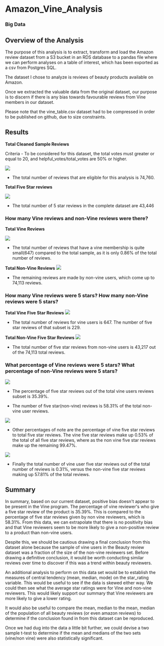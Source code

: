 # Amazon_Vine_Analysis
### Big Data

## Overview of the Analysis

The purpose of this analysis is to extract, transform and load the Amazon review dataset from a S3 bucket in an RDS database to a pandas file where we can perform analyses on a table of interest, which has been exported as a csv from Postgres SQL.

The dataset I chose to analyze is reviews of beauty products available on Amazon.

Once we extracted the valuable data from the original dataset, our purpose is to discern if there is any bias towards favourable reviews from Vine members in our dataset.

Please note that the vine_table.csv dataset had to be compressed in order to be published on github, due to size constraints.

## Results


<b>Total Cleaned Sample Reviews</b>
   
 Criteria - To be considered for this dataset, the total votes must greater or equal to 20, and helpful_votes/total_votes are 50% or higher.

<img src="images/total_helpful_revs.png"></img>

- The total number of reviews that are eligible for this analysis is 74,760.

<b>Total Five Star reviews</b>

<img src="images/total_five_stars.png"></img>

- The total number of 5 star reviews in the complete dataset are 43,446

### How many Vine reviews and non-Vine reviews were there?

<b>Total Vine Reviews</b>

<img src="images/total_y_reviews.png"></img>

- The total number of reviews that have a vine membership is quite small(647) compared to the total sample, as it is only 0.86% of the total number of reviews.

<b>Total Non-Vine Reviews</b>
<img src="images/total_n_reviews.png"></img>

- The remaining reviews are made by non-vine users, which come up to 74,113 reviews.

### How many Vine reviews were 5 stars? How many non-Vine reviews were 5 stars?

<b>Total Vine Five Star Reviews</b>
<img src="images/y_five_stars.png"></img>

- The total number of reviews for vine users is 647. The number of five star reviews of that subset is 229.


<b>Total Non-Vine Five Star Reviews</b>
<img src="images/n_five_stars.png"></img>

- The total number of five star reviews from non-vine users is 43,217 out of the 74,113 total reviews.

### What percentage of Vine reviews were 5 stars? What percentage of non-Vine reviews were 5 stars?

<img src="images/percent_vine.png"></img>
- The percentage of five star reviews out of the total vine users reviews subset is 35.39%.

- The number of five star(non-vine) reviews is 58.31% of the total non-vine user reviews.

<img src="images/percent_five_stars.png"></img>
- Other percentages of note are the percentage of vine five star reviews to total five star reviews. The vine five star reviews make up 0.53% of the total  of all five star reviews, where as the non vine five star reviews make up the remaining 99.47%.

<img src="images/percent_total_reviews.png"></img>
 - Finally the total number of vine user five star reviews out of the total number of reviews is 
 0.31%, versus the non-vine five star reviews making up 57.81% of the total reviews.


## Summary
In summary, based on our current dataset, positive bias doesn't appear to be present in the Vine program. The percentage of vine reviewer's who give a five star review of the product is 35.39%. This is compared to the percentage of five star reviews given by non vine reviewers, which is 58.31%. From this data, we can extrapolate that there is no positivity bias and that Vine reviewers seem to be more likely to give a non-positive review to a product than non-vine users.

Despite this, we should be cautious drawing a final conclusion from this dataset alone because the sample of vine users in the Beauty review dataset was a fraction of the size of the non-vine reviewers set. Before drawing a definitive conclusion, it would be worth conducting similar reviews over time to discover if this was a trend within beauty reviewers.

An additional analysis to perform on this data set would be to establish the measures of central tendency (mean, median, mode) on the star_rating variable. This would be useful to see if the data is skewed either way. We could then see what the average star ratings were for Vine and non-vine reviewers. This would likely support our summary that Vine reviewers are more likely to give a lower rating.

It would also be useful to compare the mean, median to the mean, median of the population of all beauty reviews (or even amazon reviews) to determine if the conclusion found in from this dataset can be reproduced.

Once we had dug into the data a little bit further, we could devise a two sample t-test to determine if the mean and medians of the two sets (vine/non vine) were also statistically significant.
